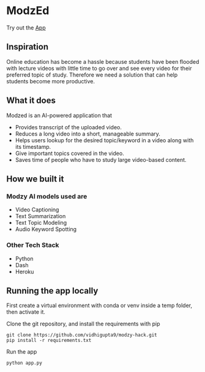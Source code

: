 # ModzEd

Try out the [App]()


## Inspiration
Online education has become a hassle because students have been flooded with lecture videos with little time to go over and see every video for their preferred topic of study. Therefore we need a solution that can help students become more productive.

## What it does
Modzed is an AI-powered application that
- Provides transcript of the uploaded video.
- Reduces a long video into a short, manageable summary.
- Helps users lookup for the desired topic/keyword in a video along with its timestamp.
- Give important topics covered in the video.
- Saves time of people who have to study large video-based content.

## How we built it
### Modzy AI models used are
- Video Captioning
- Text Summarization
- Text Topic Modeling
- Audio Keyword Spotting

### Other Tech Stack
- Python
- Dash
- Heroku

## Running the app locally

First create a virtual environment with conda or venv inside a temp folder, then activate it.


Clone the git repository, and install the requirements with pip

```
git clone https://github.com/vidhigupta9/modzy-hack.git
pip install -r requirements.txt
```

Run the app

```
python app.py
```


